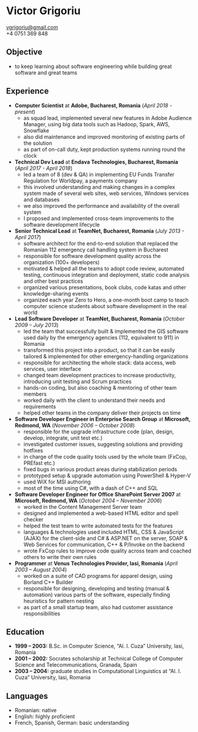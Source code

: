 Victor Grigoriu
===============

vgrigoriu@gmail.com  
+4 0751 369 848

Objective
---------

* to keep learning about software engineering while building great software and
  great teams

Experience
----------

* __Computer Scientist__ at __Adobe, Bucharest, Romania__ (_April 2018 - present_)
    * as squad lead, implemented several new features in Adobe Audience Manager,
      using big data tools such as Hadoop, Spark, AWS, Snowflake
    * also did maintenance and improved monitoring of existing parts of the solution
    * as part of on-call duty, kept production systems running round the clock
* __Technical Dev Lead__ at __Endava Technologies, Bucharest, Romania__ (_April 2017 - April 2018_)
    * led a team of 8 (dev & QA) in implementing EU Funds Transfer Regulation
      for Worldpay, a payments company
    * this involved understanding and making changes in a complex system made
      of several web sites, web services, Windows services and databases
    * we also improved the performance and availability of the overall system
    * I proposed and implemented cross-team improvements to the software
      development lifecycle
* __Senior Technical Lead__ at __TeamNet, Bucharest, Romania__ (_July 2013 - April 2017_)
    * software architect for the end-to-end solution that replaced the Romanian
      112 emergency call handling system in Bucharest
    * responsible for software development quality across the organization
      (100+ developers)
    * motivated & helped all the teams to adopt code review, automated testing,
      continuous integration and deployment, static code analysis and other best
      practices
    * organized various presentations, book clubs, code katas and other
      knowledge-sharing events
    * organized each year Zero to Hero, a one-month boot camp to teach computer
      science students about software development in the real world
* __Lead Software Developer__ at __TeamNet, Bucharest, Romania__ (_October 2009 – July 2013_)
    * led the team that successfully built & implemented the GIS software used
      daily by the emergency agencies (112, equivalent to 911) in Romania
    * transformed this project into a product, so that it can be easily
      tailored & implemented for other emergency-handling organizations
    * responsible for architecting the whole stack: data access, web services,
      user interface
    * changed team development practices to increase productivity, introducing
      unit testing and Scrum practices
    * hands-on coding, but also coaching & mentoring of other team members
    * worked daily with the client to understand their needs and requirements
    * helped other teams in the company deliver their projects on time
* __Software Developer Engineer in Enterprise Search Group__ at __Microsoft, Redmond, WA__ (_November 2006 – October 2008_)
    * responsible for the upgrade infrastructure code (plan, design, develop,
      integrate, unit test etc.)
    * investigated customer issues, suggesting solutions and providing hotfixes
    * in charge of the code quality tools used by the whole team (FxCop, PREfast
      etc.)
    * fixed bugs in various product areas during stabilization periods
    * prototyped setup & upgrade automation using PowerShell & Hyper-V
    * used WiX for MSI authoring
    * most of the time using C#, with a dash of C++ and SQL
* __Software Developer Engineer for Office SharePoint Server 2007__ at __Microsoft, Redmond, WA__ (_October 2004 – November 2006_)
    * worked in the Content Management Server team
    * designed and implemented a web-based HTML editor and spell checker
    * helped the test team to write automated tests for the features
    * languages & technologies used included HTML, CSS & JavaScript (AJAX)
      for the client-side and C# & ASP.NET on the server, SOAP & Web Services
      for communication, C++ & P/Invoke on the backend
    * wrote FxCop rules to improve code quality across team and coached others to
      write their own rules
* __Programmer__ at __Venus Technologies Provider, Iasi, Romania__ (_April 2003 – August 2004_)
    * worked on a suite of CAD programs for apparel design, using Borland C++
      Builder
    * responsible for designing, developing and testing (manual & automation)
      various parts of the software, especially finding heuristics for pattern
      nesting
    * as part of a small startup team, also had customer assistance
      responsibilities

Education
---------

* __1999 – 2003:__ B.Sc. in Computer Science, “Al. I. Cuza” University, Iasi,
  Romania
* __2001 – 2002:__ Socrates scholarship at Technical College of Computer Science
  and Telecommunications, Granada, Spain
* __2003 – 2004:__ graduate studies in Computational Linguistics at
  “Al. I. Cuza” University, Iasi, Romania

Languages
---------

* Romanian: native
* English: highly proficient
* French, Spanish, German: basic understanding
